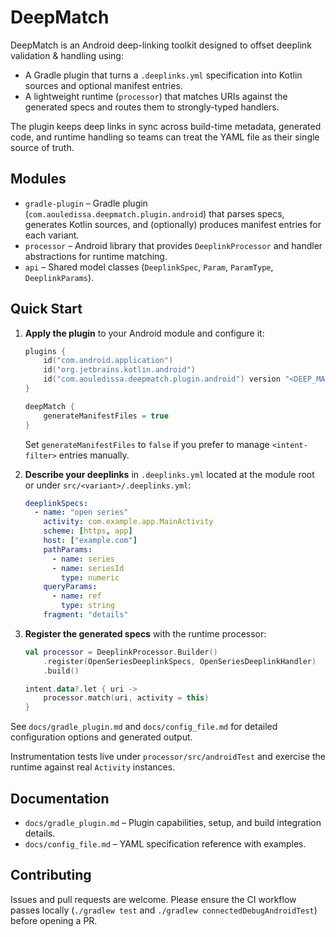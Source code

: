 # DeepMatch

DeepMatch is an Android deep-linking toolkit designed to offset deeplink validation & handling using:

- A Gradle plugin that turns a `.deeplinks.yml` specification into Kotlin sources and optional manifest entries.
- A lightweight runtime (`processor`) that matches URIs against the generated specs and routes them to strongly-typed handlers.

The plugin keeps deep links in sync across build-time metadata, generated code, and runtime handling so teams can treat the YAML file as their single source of truth.

## Modules

- `gradle-plugin` – Gradle plugin (`com.aouledissa.deepmatch.plugin.android`) that parses specs, generates Kotlin sources, and (optionally) produces manifest entries for each variant.
- `processor` – Android library that provides `DeeplinkProcessor` and handler abstractions for runtime matching.
- `api` – Shared model classes (`DeeplinkSpec`, `Param`, `ParamType`, `DeeplinkParams`).

## Quick Start

1. **Apply the plugin** to your Android module and configure it:

   ```kotlin
   plugins {
       id("com.android.application")
       id("org.jetbrains.kotlin.android")
       id("com.aouledissa.deepmatch.plugin.android") version "<DEEP_MATCH_VERSION>"
   }

   deepMatch {
       generateManifestFiles = true
   }
   ```

   Set `generateManifestFiles` to `false` if you prefer to manage `<intent-filter>` entries manually.

2. **Describe your deeplinks** in `.deeplinks.yml` located at the module root or under `src/<variant>/.deeplinks.yml`:

   ```yaml
   deeplinkSpecs:
     - name: "open series"
       activity: com.example.app.MainActivity
       scheme: [https, app]
       host: ["example.com"]
       pathParams:
         - name: series
         - name: seriesId
           type: numeric
       queryParams:
         - name: ref
           type: string
       fragment: "details"
   ```

3. **Register the generated specs** with the runtime processor:

   ```kotlin
   val processor = DeeplinkProcessor.Builder()
       .register(OpenSeriesDeeplinkSpecs, OpenSeriesDeeplinkHandler)
       .build()

   intent.data?.let { uri ->
       processor.match(uri, activity = this)
   }
   ```

See `docs/gradle_plugin.md` and `docs/config_file.md` for detailed configuration options and generated output.

Instrumentation tests live under `processor/src/androidTest` and exercise the runtime against real `Activity` instances.

## Documentation

- `docs/gradle_plugin.md` – Plugin capabilities, setup, and build integration details.
- `docs/config_file.md` – YAML specification reference with examples.

## Contributing

Issues and pull requests are welcome. Please ensure the CI workflow passes locally (`./gradlew test` and `./gradlew connectedDebugAndroidTest`) before opening a PR.
